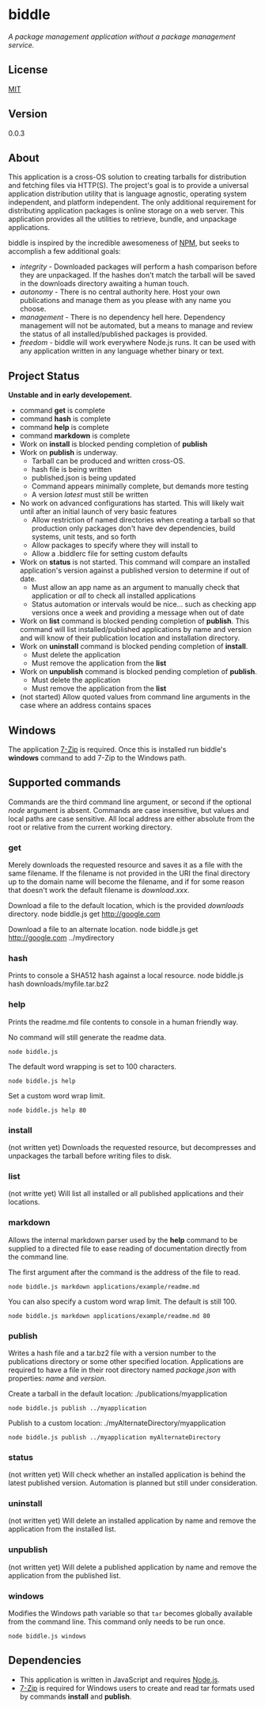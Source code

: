# biddle
*A package management application without a package management service.*

## License
[MIT](https://opensource.org/licenses/MIT)

## Version
0.0.3

## About
This application is a cross-OS solution to creating tarballs for distribution and fetching files via HTTP(S).  The project's goal is to provide a universal application distribution utility that is language agnostic, operating system independent, and platform independent.  The only additional requirement for distributing application packages is online storage on a web server.  This application provides all the utilities to retrieve, bundle, and unpackage applications.

biddle is inspired by the incredible awesomeness of [NPM](http://npmjs.com), but seeks to accomplish a few additional goals:

* *integrity* - Downloaded packages will perform a hash comparison before they are unpackaged.  If the hashes don't match the tarball will be saved in the downloads directory awaiting a human touch.
* *autonomy* - There is no central authority here.  Host your own publications and manage them as you please with any name you choose.
* *management* - There is no dependency hell here.  Dependency management will not be automated, but a means to manage and review the status of all installed/published packages is provided.
* *freedom* - biddle will work everywhere Node.js runs.  It can be used with any application written in any language whether binary or text.

## Project Status
**Unstable and in early developement.**

* command **get** is complete
* command **hash** is complete
* command **help** is complete
* command **markdown** is complete
* Work on **install** is blocked pending completion of **publish**
* Work on **publish** is underway.
  - Tarball can be produced and written cross-OS.
  - hash file is being written
  - published.json is being updated
  - Command appears minimally complete, but demands more testing
  - A version *latest* must still be written
* No work on advanced configurations has started.  This will likely wait until after an initial launch of very basic features
  - Allow restriction of named directories when creating a tarball so that production only packages don't have dev dependencies, build systems, unit tests, and so forth
  - Allow packages to specify where they will install to
  - Allow a .biddlerc file for setting custom defaults
* Work on **status** is not started.  This command will compare an installed application's version against a published version to determine if out of date.
  - Must allow an app name as an argument to manually check that application or *all* to check all installed applications
  - Status automation or intervals would be nice... such as checking app versions once a week and providing a message when out of date
* Work on **list** command is blocked pending completion of **publish**.  This command will list installed/published applications by name and version and will know of their publication location and installation directory.
* Work on **uninstall** command is blocked pending completion of **install**.
  - Must delete the application
  - Must remove the application from the **list**
* Work on **unpublish** command is blocked pending completion of **publish**.
  - Must delete the application
  - Must remove the application from the **list**
* (not started) Allow quoted values from command line arguments in the case where an address contains spaces

## Windows
The application [7-Zip](http://7-zip.org/) is required.  Once this is installed run biddle's **windows** command to add 7-Zip to the Windows path.

## Supported commands
Commands are the third command line argument, or second if the optional *node* argument is absent.  Commands are case insensitive, but values and local paths are case sensitive.  All local address are either absolute from the root or relative from the current working directory.

### get
Merely downloads the requested resource and saves it as a file with the same filename. If the filename is not provided in the URI the final directory up to the domain name will become the filename, and if for some reason that doesn't work the default filename is *download.xxx*.

Download a file to the default location, which is the provided *downloads* directory.
    node biddle.js get http://google.com

Download a file to an alternate location.
    node biddle.js get http://google.com ../mydirectory

### hash
Prints to console a SHA512 hash against a local resource.
    node biddle.js hash downloads/myfile.tar.bz2

### help
Prints the readme.md file contents to console in a human friendly way.

No command will still generate the readme data.

    node biddle.js

The default word wrapping is set to 100 characters.

    node biddle.js help

Set a custom word wrap limit.

    node biddle.js help 80

### install
(not written yet)
Downloads the requested resource, but decompresses and unpackages the tarball before writing files to disk.

### list
(not writte yet)
Will list all installed or all published applications and their locations.

### markdown
Allows the internal markdown parser used by the **help** command to be supplied to a directed file to ease reading of documentation directly from the command line.

The first argument after the command is the address of the file to read.

    node biddle.js markdown applications/example/readme.md

You can also specify a custom word wrap limit.  The default is still 100.

    node biddle.js markdown applications/example/readme.md 80

### publish
Writes a hash file and a tar.bz2 file with a version number to the publications directory or some other specified location.  Applications are required to have a file in their root directory named *package.json* with properties: *name* and *version*.

Create a tarball in the default location: ./publications/myapplication

    node biddle.js publish ../myapplication

Publish to a custom location: ./myAlternateDirectory/myapplication

    node biddle.js publish ../myapplication myAlternateDirectory

### status
(not written yet)
Will check whether an installed application is behind the latest published version.  Automation is planned but still under consideration.

### uninstall
(not written yet)
Will delete an installed application by name and remove the application from the installed list.

### unpublish
(not written yet)
Will delete a published application by name and remove the application from the published list.

### windows
Modifies the Windows path variable so that `tar` becomes globally available from the command line.  This command only needs to be run once.

    node biddle.js windows

## Dependencies

* This application is written in JavaScript and requires [Node.js](https://nodejs.org/en/).
* [7-Zip](http://www.7-zip.org/) is required for Windows users to create and read tar formats used by commands **install** and **publish**.
